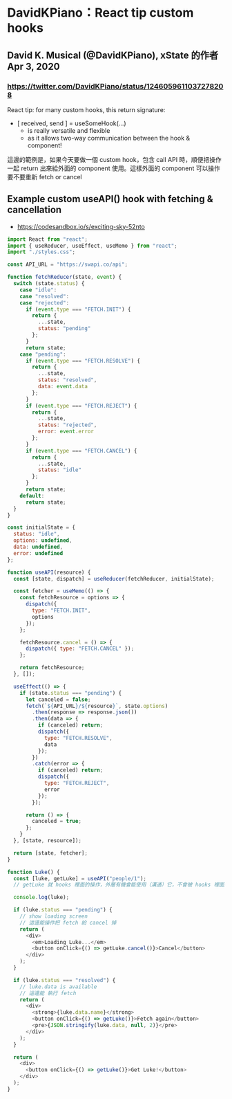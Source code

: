 # DavidKPiano：React tip custom hooks
## David K. Musical (@DavidKPiano), xState 的作者 Apr 3, 2020
### https://twitter.com/DavidKPiano/status/1246059611037278208


React tip: for many custom hooks, this return signature:
- [ received, send ] = useSomeHook(...)
  - is really versatile and flexible
  - as it allows two-way communication between the hook & component!

這邊的範例是，如果今天要做一個 custom hook，包含 call API 時，順便把操作一起 return 出來給外面的 component 使用。這樣外面的 component 可以操作要不要重新 fetch or cancel

## Example custom useAPI() hook with fetching & cancellation
- https://codesandbox.io/s/exciting-sky-52nto  

```js
import React from "react";
import { useReducer, useEffect, useMemo } from "react";
import "./styles.css";

const API_URL = "https://swapi.co/api";

function fetchReducer(state, event) {
  switch (state.status) {
    case "idle":
    case "resolved":
    case "rejected":
      if (event.type === "FETCH.INIT") {
        return {
          ...state,
          status: "pending"
        };
      }
      return state;
    case "pending":
      if (event.type === "FETCH.RESOLVE") {
        return {
          ...state,
          status: "resolved",
          data: event.data
        };
      }
      if (event.type === "FETCH.REJECT") {
        return {
          ...state,
          status: "rejected",
          error: event.error
        };
      }
      if (event.type === "FETCH.CANCEL") {
        return {
          ...state,
          status: "idle"
        };
      }
      return state;
    default:
      return state;
  }
}

const initialState = {
  status: "idle",
  options: undefined,
  data: undefined,
  error: undefined
};

function useAPI(resource) {
  const [state, dispatch] = useReducer(fetchReducer, initialState);

  const fetcher = useMemo(() => {
    const fetchResource = options => {
      dispatch({
        type: "FETCH.INIT",
        options
      });
    };

    fetchResource.cancel = () => {
      dispatch({ type: "FETCH.CANCEL" });
    };

    return fetchResource;
  }, []);

  useEffect(() => {
    if (state.status === "pending") {
      let canceled = false;
      fetch(`${API_URL}/${resource}`, state.options)
        .then(response => response.json())
        .then(data => {
          if (canceled) return;
          dispatch({
            type: "FETCH.RESOLVE",
            data
          });
        })
        .catch(error => {
          if (canceled) return;
          dispatch({
            type: "FETCH.REJECT",
            error
          });
        });

      return () => {
        canceled = true;
      };
    }
  }, [state, resource]);

  return [state, fetcher];
}

function Luke() {
  const [luke, getLuke] = useAPI("people/1");
  // getLuke 就 hooks 裡面的操作，外層有機會能使用（溝通）它，不會被 hooks 裡面的邏輯綁死

  console.log(luke);

  if (luke.status === "pending") {
    // show loading screen
    // 這邊能操作把 fetch 給 cancel 掉
    return (
      <div>
        <em>Loading Luke...</em>
        <button onClick={() => getLuke.cancel()}>Cancel</button>
      </div>
    );
  }

  if (luke.status === "resolved") {
    // luke.data is available
    // 這邊能 執行 fetch
    return (
      <div>
        <strong>{luke.data.name}</strong>
        <button onClick={() => getLuke()}>Fetch again</button>
        <pre>{JSON.stringify(luke.data, null, 2)}</pre>
      </div>
    );
  }

  return (
    <div>
      <button onClick={() => getLuke()}>Get Luke!</button>
    </div>
  );
}
```
